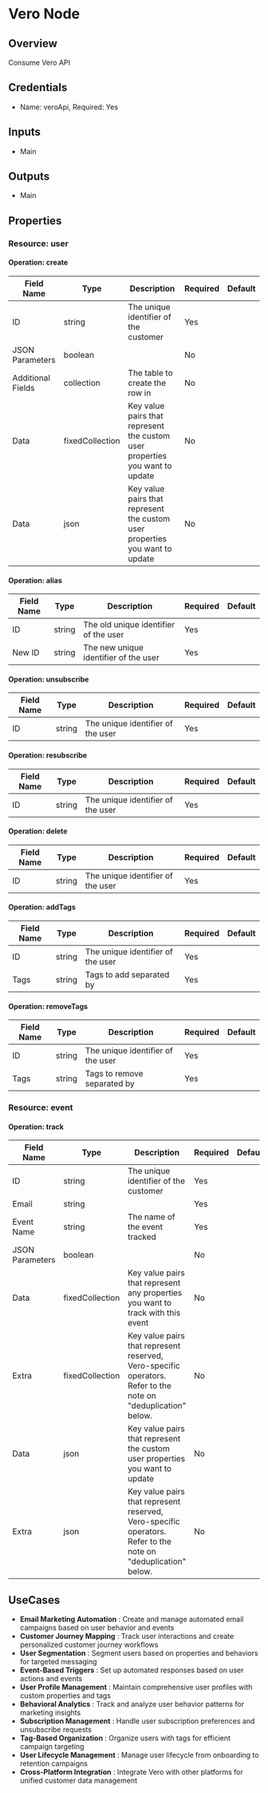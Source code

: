 # Vero Node

## Overview

Consume Vero API

## Credentials

- Name: veroApi, Required: Yes

## Inputs

- Main

## Outputs

- Main

## Properties

### Resource: user

#### Operation: create

| Field Name | Type | Description | Required | Default |
|---|---|---|---|---|
| ID | string | The unique identifier of the customer | Yes |  |
| JSON Parameters | boolean |  | No |  |
| Additional Fields | collection | The table to create the row in | No |  |
| Data | fixedCollection | Key value pairs that represent the custom user properties you want to update | No |  |
| Data | json | Key value pairs that represent the custom user properties you want to update | No |  |

#### Operation: alias

| Field Name | Type | Description | Required | Default |
|---|---|---|---|---|
| ID | string | The old unique identifier of the user | Yes |  |
| New ID | string | The new unique identifier of the user | Yes |  |

#### Operation: unsubscribe

| Field Name | Type | Description | Required | Default |
|---|---|---|---|---|
| ID | string | The unique identifier of the user | Yes |  |

#### Operation: resubscribe

| Field Name | Type | Description | Required | Default |
|---|---|---|---|---|
| ID | string | The unique identifier of the user | Yes |  |

#### Operation: delete

| Field Name | Type | Description | Required | Default |
|---|---|---|---|---|
| ID | string | The unique identifier of the user | Yes |  |

#### Operation: addTags

| Field Name | Type | Description | Required | Default |
|---|---|---|---|---|
| ID | string | The unique identifier of the user | Yes |  |
| Tags | string | Tags to add separated by  | Yes |  |

#### Operation: removeTags

| Field Name | Type | Description | Required | Default |
|---|---|---|---|---|
| ID | string | The unique identifier of the user | Yes |  |
| Tags | string | Tags to remove separated by  | Yes |  |

### Resource: event

#### Operation: track

| Field Name | Type | Description | Required | Default |
|---|---|---|---|---|
| ID | string | The unique identifier of the customer | Yes |  |
| Email | string |  | Yes |  |
| Event Name | string | The name of the event tracked | Yes |  |
| JSON Parameters | boolean |  | No |  |
| Data | fixedCollection | Key value pairs that represent any properties you want to track with this event | No |  |
| Extra | fixedCollection | Key value pairs that represent reserved, Vero-specific operators. Refer to the note on "deduplication" below. | No |  |
| Data | json | Key value pairs that represent the custom user properties you want to update | No |  |
| Extra | json | Key value pairs that represent reserved, Vero-specific operators. Refer to the note on "deduplication" below. | No |  |

## UseCases

- **Email Marketing Automation** : Create and manage automated email campaigns based on user behavior and events
- **Customer Journey Mapping** : Track user interactions and create personalized customer journey workflows
- **User Segmentation** : Segment users based on properties and behaviors for targeted messaging
- **Event-Based Triggers** : Set up automated responses based on user actions and events
- **User Profile Management** : Maintain comprehensive user profiles with custom properties and tags
- **Behavioral Analytics** : Track and analyze user behavior patterns for marketing insights
- **Subscription Management** : Handle user subscription preferences and unsubscribe requests
- **Tag-Based Organization** : Organize users with tags for efficient campaign targeting
- **User Lifecycle Management** : Manage user lifecycle from onboarding to retention campaigns
- **Cross-Platform Integration** : Integrate Vero with other platforms for unified customer data management

